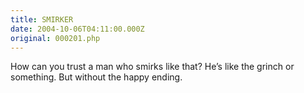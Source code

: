 ```yaml
---
title: SMIRKER
date: 2004-10-06T04:11:00.000Z
original: 000201.php
---
```


How can you trust a man who smirks like that? He’s like the grinch or something. But without the happy ending.

